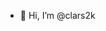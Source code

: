 - 👋 Hi, I’m @clars2k

<!---
clars2k/clars2k is a ✨ special ✨ repository because its `README.md` (this file) appears on your GitHub profile.
You can click the Preview link to take a look at your changes.
--->
